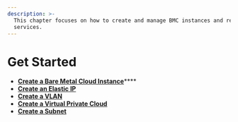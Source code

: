 ```yaml
---
description: >-
  This chapter focuses on how to create and manage BMC instances and related
  services.
---
```


# Get Started

* [**Create a Bare Metal Cloud Instance**](create-a-bare-metal-instance.md)****
* ****[**Create an Elastic IP**](create-an-elastic-ip.md)****
* ****[**Create a VLAN**](create-a-public-virtual-interface.md)****
* ****[**Create a Virtual Private Cloud**](create-a-virtual-private-cloud.md)****
* ****[**Create a Subnet**](create-a-subnet.md)****

